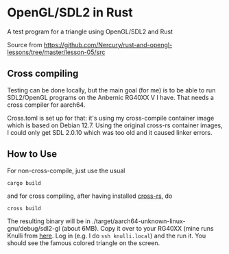 # OpenGL/SDL2 in Rust

A test program for a triangle using OpenGL/SDL2 and Rust

Source from https://github.com/Nercury/rust-and-opengl-lessons/tree/master/lesson-05/src

## Cross compiling

Testing can be done locally, but the main goal (for me) is to be able to run
SDL2/OpenGL programs on the Anbernic RG40XX V I have. That needs a cross compiler
for aarch64.

Cross.toml is set up for that: it's using my cross-compile container image which is based
on Debian 12.7. 
Using the original cross-rs container images,
I could only get SDL 2.0.10 which was too old and it caused linker errors.

## How to Use

For non-cross-compile, just use the usual

```
cargo build
```

and for cross compiling, after having installed [cross-rs](https://github.com/cross-rs/cross), do

```
cross build
```

The resulting binary will be in ./target/aarch64-unknown-linux-gnu/debug/sdl2-gl (about 6MB).
Copy it over to your RG40XX (mine runs Knulli from
[here](https://github.com/knulli-cfw/distribution/releases/tag/20240721).
Log in (e.g. I do `ssh knulli.local`) and the run it.
You should see the famous colored triangle on the screen.

